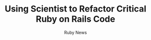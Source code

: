 ---
active: "articles"
layout: article

title:  "Using Scientist to Refactor Critical Ruby on Rails Code"
description: "This post will examine how you can use Scientist to migrate, refactor, and change critical Ruby production code with confidence."
file: "2022-05-19-Using-Scientist-to-Refactor-Critical-Ruby-on-Rails-Code.md"
link: https://blog.appsignal.com/2022/05/18/using-scientist-to-refactor-critical-ruby-on-rails-code.html
preview_image_link: "2022-05-19-Using-Scientist-to-Refactor-Critical-Ruby-on-Rails-Code.jpg"
tags: May2022
author: 'Ruby News'

preview_full_background: false
preview_blur: true

article_preview_blur: true
round_borders: false
---